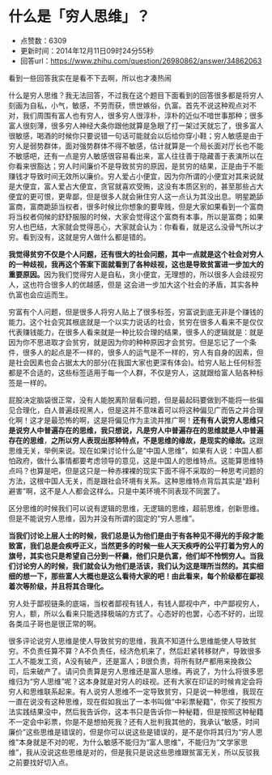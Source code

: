 # 什么是「穷人思维」？
- 点赞数：6309
- 更新时间：2014年12月11日09时24分55秒
- 回答url：https://www.zhihu.com/question/26980862/answer/34862063
<body>
 <p data-pid="8zavGLf-">看到一些回答我实在是看不下去啊，所以也才凑热闹</p>
 <p data-pid="MoMpbkZE">什么是穷人思维？我无法回答，不过我在这个题目下面看到的回答很多都是将穷人刻画为自私，小气，敏感，不劳而获，愤世嫉俗，仇富。首先不说这种观点对不对，我们周围有富人也有穷人，很多穷人很淳朴，淳朴的近似不喑世事那种；很多富人很刻薄，很多穷人神经大条你跟他就算是急眼了打一架过天就忘了，很多富人很敏感，喝酒的时候你只要说错一句话可能就会以后给你穿小鞋；穷人敏感是由于穷人是弱势群体，面对强势群体不得不敏感，估计就算是一个局长面对厅长也不能不敏感吧，还有一点是穷人敏感很容易看出来，富人往往善于隐藏善于表演所以在你看来很豁达；穷人时间廉价不是导致贫穷的原因，是贫穷的结果，正是由于不能赚钱才导致时间无效所以廉价。穷人爱占小便宜，因为你所谓的小便宜对其来说就是大便宜，富人爱占大便宜，贪官就喜欢受贿，这没有本质区别的，甚至那些占大便宜的更可恨，更卑鄙，但是很多人就会揪住穷人这一点认为其没出息。明星跪舔富商，富商跪舔当权者，很多时候比你想象的要卑贱，但是大家如果看到一个富商将当权者伺候的舒舒服服的时候，大家会觉得这个富商有本事，所以是富商；如果穷人也巴结，大家就会觉得恶心，大家就会认为：你看看，就是这么没骨气所以才穷。看到没有，这就是穷人做什么都是错的。</p>
 <p data-pid="rC8cqJAu"><b>我觉得贫穷不仅是个人问题，还有很大的社会问题，其中一点就是这个社会对穷人的一种歧视，我再这个答案下面就看到了各种歧视，这也是导致贫富进一步加大的重要原因。</b>因为我们觉得穷人是自私，贪小便宜，无理想的，所以很多人会歧视穷人，这也符合很多人的优越感，但是 这会进一步加大这个社会的矛盾，其实各种仇富也会应运而生。</p>
 <p data-pid="UUG28Y7w">穷富有个人问题，但是很多人将穷人贴上了很多标签，穷富说到底无非是个赚钱的能力。这个社会究其根底就是一个以实力说话的社会，贫穷在很多人看来不是仅仅代表赚钱能力，在很多人看来就是一种比较合理的结果，很多人的逻辑就是：就是因为你不思进取才会贫穷，就是因为你的种种原因才会贫穷。但是忘记了一个条件，很多人的起点是不一样的，很多人的运气是不一样的，穷人有自身的因素，但是社会因素也会占据太大的部分(在我国大家也更深有体会)。给穷人贴上任何标签都是不合适的，这些标签适用于每一个人群，不仅是穷人，这就跟给富人贴各种标签是一样的。</p>
 <p data-pid="36amMdCt">屁股决定脑袋很正常，没有人能脱离阶层看问题，但是最起码要做到不能将一些偏见合理化，白人普遍歧视黑人，但是这并不意味着可以将这种偏见广而告之并合理化啊！这才是最恐怖的啊，这是将偏见作为主流并推广啊！<b>还有有人说穷人思维只是说穷人中普遍存在的思维，我只想说，凡是穷人中普遍存在的思维就是人中普遍存在的思维</b>，<b>之所以穷人表现出那种特点，不是思维的缘故，是现实的缘故。</b>这跟思维无关，举例来说。现在如果讨论什么是“中国人思维”，如果有人说：中国人都怕政府，做什么事情都要考虑领导的意见，这是中国人的思维特点。这能算思维特点吗？也算是吧，但是这只是一种赤裸裸的现实下面不得不采取的一种思考问题的方法，这根中国人无关，而是跟社会环境有关系。这种思维特点背后其实是“趋利避害”啊，这不是人人都会这样么。只是中美环境不同表现不同罢了。</p>
 <p data-pid="ufg08Y7a">区分思维的时候我们可以说有逻辑的思维，无逻辑的思维，超前思维，创新思维。但是不能说穷人思维，因为并没有所谓的固定的“穷人思维”。</p>
 <p data-pid="iM6CuAWc"><b>当我们讨论上层人士的时候，我们总是认为他们是由于有各种见不得光的手段才能致富，我们总是会疾呼正义，当然更多的时候一些人天天疾呼的公平打着为穷人的旗号，其实也只是希望自己分到一杯羹，他们只是仇富，他们却不怜悯穷人</b><b>。当我们讨论穷人的时候，我们就会认为他们是活该，我们认为这是理所当然的。其实细细的想一下，那些富人大概也是这么看待大家的吧！</b><b>由此看来，每个阶级都在鄙视着次等阶级，并且将其合理化。</b></p>
 <p data-pid="ykCBK0QM">穷人处于鄙视链条的底端，当权者鄙视有钱人，有钱人鄙视中产，中产鄙视穷人，穷人，额，所以么看来只能选择极端的方式了。心态好的也罢，心态不好的，出现各类瓜子哥也是很正常的啊。</p>
 <p data-pid="FfmHGPRo">很多评论说穷人思维是使人导致贫穷的思维，我真不知道什么思维能使人导致贫穷。不负责任算不算？A不负责任，经济危机来了，然后赶紧转移财产，导致很多工人不能发工资，A没有破产，还是富人；B很负责，将所有财产都用来挽救公司，后来破产了。请问负责算是穷人思维还是富人思维。再说了，为什么将很多思维归为“穷人思维”呢？这本身就是对穷人的歧视。还有大家在印证的时候肯定会将穷人和思维联系起来。有人说穷人思维不一定导致贫穷，只是说一种思维，我现在一直在说没有这种思维，现在假如我出了一本书叫做“中彩票秘籍”，你买了按照方法实践结果没中，然后我告诉你，这本书只是告诉你一种秘籍，但是按照这种秘籍不一定会中彩票，你是不是想拍死我？还有人批判我其他的，我承认“敏感，时间廉价”这些思维是错误的，但是你可以说这些是错误的，是不是你将其归为“穷人思维”本身就是不对的呢，为什么敏感不能归为“富人思维”，不能归为“文学家思维”，我从没说这些思维是对的，但是我只是说这些思维跟贫富无关，所以反驳我之前要找好切入点。</p>
</body>